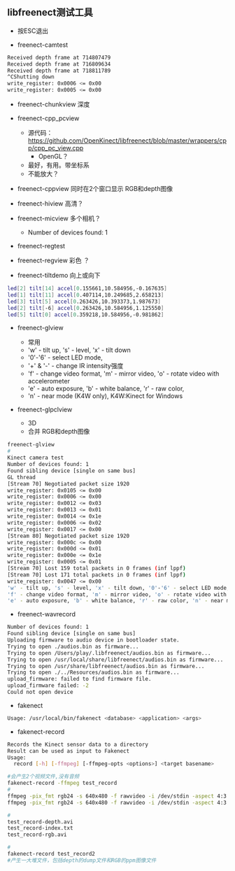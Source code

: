## libfreenect测试工具
- 按ESC退出

- freenect-camtest
```bash
Received depth frame at 714807479
Received depth frame at 716809634
Received depth frame at 718811789
^CShutting down
write_register: 0x0006 <= 0x00
write_register: 0x0005 <= 0x00
```

- freenect-chunkview 深度
- freenect-cpp_pcview
    - 源代码：https://github.com/OpenKinect/libfreenect/blob/master/wrappers/cpp/cpp_pc_view.cpp
        - OpenGL？
    - 最好，有用。带坐标系
    - 不能放大？
- freenect-cppview  同时在2个窗口显示 RGB和depth图像   
- freenect-hiview 高清？
- freenect-micview 多个相机？
    - Number of devices found: 1

- freenect-regtest
- freenect-regview 彩色 ？
- freenect-tiltdemo 向上或向下
```bash
led[2] tilt[14] accel[0.155661,10.584956,-0.167635]
led[1] tilt[11] accel[0.407114,10.249685,2.658213]
led[3] tilt[5] accel[0.263426,10.393373,1.987673]
led[2] tilt[-6] accel[0.263426,10.584956,1.125550]
led[5] tilt[0] accel[0.359218,10.584956,-0.981862]
```


- freenect-glview
    - 常用
    - 'w' - tilt up, 's' - level, 'x' - tilt down
    - '0'-'6' - select LED mode, 
    - '+' & '-' - change IR intensity强度
    - 'f' - change video format, 'm' - mirror video, 'o' - rotate video with accelerometer
    - 'e' - auto exposure, 'b' - white balance, 'r' - raw color, 
    - 'n' - near mode (K4W only), K4W:Kinect for Windows

- freenect-glpclview
    - 3D
    - 合并 RGB和depth图像

```bash
freenect-glview
#
Kinect camera test
Number of devices found: 1
Found sibling device [single on same bus]
GL thread
[Stream 70] Negotiated packet size 1920
write_register: 0x0105 <= 0x00
write_register: 0x0006 <= 0x00
write_register: 0x0012 <= 0x03
write_register: 0x0013 <= 0x01
write_register: 0x0014 <= 0x1e
write_register: 0x0006 <= 0x02
write_register: 0x0017 <= 0x00
[Stream 80] Negotiated packet size 1920
write_register: 0x000c <= 0x00
write_register: 0x000d <= 0x01
write_register: 0x000e <= 0x1e
write_register: 0x0005 <= 0x01
[Stream 70] Lost 159 total packets in 0 frames (inf lppf)
[Stream 70] Lost 171 total packets in 0 frames (inf lppf)
write_register: 0x0047 <= 0x00
'w' - tilt up, 's' - level, 'x' - tilt down, '0'-'6' - select LED mode, '+' & '-' - change IR intensity
'f' - change video format, 'm' - mirror video, 'o' - rotate video with accelerometer
'e' - auto exposure, 'b' - white balance, 'r' - raw color, 'n' - near mode (K4W only)
```

- freenect-wavrecord
```bash
Number of devices found: 1
Found sibling device [single on same bus]
Uploading firmware to audio device in bootloader state.
Trying to open ./audios.bin as firmware...
Trying to open /Users/play/.libfreenect/audios.bin as firmware...
Trying to open /usr/local/share/libfreenect/audios.bin as firmware...
Trying to open /usr/share/libfreenect/audios.bin as firmware...
Trying to open ./../Resources/audios.bin as firmware...
upload_firmware: failed to find firmware file.
upload_firmware failed: -2
Could not open device
```

- fakenect
```bash
Usage: /usr/local/bin/fakenect <database> <application> <args>
```

- fakenect-record
```bash
Records the Kinect sensor data to a directory
Result can be used as input to Fakenect
Usage:
  record [-h] [-ffmpeg] [-ffmpeg-opts <options>] <target basename>

#会产生2个视频文件,没有音频
fakenect-record -ffmpeg test_record
#
ffmpeg -pix_fmt rgb24 -s 640x480 -f rawvideo -i /dev/stdin -aspect 4:3 -r 20 -vcodec msmpeg4 -b 30000k test_record-depth.avi
ffmpeg -pix_fmt rgb24 -s 640x480 -f rawvideo -i /dev/stdin -aspect 4:3 -r 20 -vcodec msmpeg4 -b 30000k test_record-rgb.avi

#
test_record-depth.avi
test_record-index.txt
test_record-rgb.avi

#
fakenect-record test_record2
#产生一大堆文件，包括depth的dump文件和RGB的ppm图像文件
```